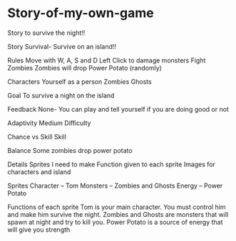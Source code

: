 # Story-of-my-own-game
Story to survive the night!!

Story
Survival- Survive on an island!!

Rules
Move with W, A, S and D
Left Click to damage monsters
Fight Zombies
Zombies will drop Power Potato (randomly)

Characters
Yourself as a person 
Zombies
Ghosts

Goal
To survive a night on the island

Feedback
None- You can play and tell yourself if you are doing good or not

Adaptivity
Medium Difficulty

Chance vs Skill
Skill

Balance
Some zombies drop power potato 

Details
Sprites I need to make
Function given to each sprite
Images for characters and island

Sprites 
Character – Tom
Monsters – Zombies and Ghosts
Energy – Power Potato

Functions of each sprite
Tom is your main character. You must control him and make him survive the night.
Zombies and Ghosts are monsters that will spawn at night and try to kill you.
Power Potato is a source of energy that will give you strength 
